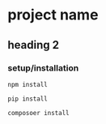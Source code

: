 # project name
## heading 2
### setup/installation
`npm install`

`pip install`

`composoer install`